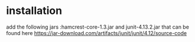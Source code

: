 # installation

add the following jars :hamcrest-core-1.3.jar and junit-4.13.2.jar that can be found here 
https://jar-download.com/artifacts/junit/junit/4.12/source-code